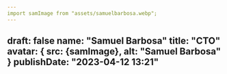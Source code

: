```yaml
---
import samImage from "assets/samuelbarbosa.webp";
---
```

draft: false
name: "Samuel Barbosa"
title: "CTO"
avatar: {
    src: {samImage},
    alt: "Samuel Barbosa"
}
publishDate: "2023-04-12 13:21"
---
